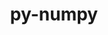 ---
title: "py-numpy"
layout: cache
categories: [package, develop-2024-03-10]
meta: {"versions": ["1.24.3", "1.24.4", "1.25.2", "1.26.3", "1.26.4"], "compilers": ["apple-clang@=15.0.0", "cce@=15.0.1", "gcc@=11.1.0", "gcc@=11.4.0", "gcc@=12.3.0", "gcc@=7.5.0", "gcc@=9.4.0", "oneapi@=2024.0.0"], "oss": ["rhel8", "ubuntu18.04", "ubuntu20.04", "ubuntu22.04", "ventura"], "platforms": ["darwin", "linux"], "targets": ["aarch64", "neoverse_v1", "neoverse_v2", "ppc64le", "x86_64_v3", "zen4"], "stacks": ["data-vis-sdk", "e4s", "e4s-cray-rhel", "e4s-neoverse-v2", "e4s-neoverse_v1", "e4s-oneapi", "e4s-power", "e4s-rocm-external", "ml-darwin-aarch64-mps", "ml-linux-x86_64-cpu", "ml-linux-x86_64-cuda", "ml-linux-x86_64-rocm", "radiuss", "root", "tutorial"], "num_specs": 45, "num_specs_by_stack": {"root": 45, "ml-darwin-aarch64-mps": 4, "e4s-cray-rhel": 1, "radiuss": 2, "e4s-power": 5, "data-vis-sdk": 2, "e4s-neoverse_v1": 6, "e4s-neoverse-v2": 6, "e4s": 7, "e4s-rocm-external": 1, "ml-linux-x86_64-rocm": 4, "ml-linux-x86_64-cpu": 5, "ml-linux-x86_64-cuda": 5, "e4s-oneapi": 5, "tutorial": 1}}
spec_details: [{"hash": "lqjb2kz5a2m3y6anzbdrjoipji3zratk", "compiler": "apple-clang@=15.0.0", "versions": ["1.26.4"], "os": "ventura", "platform": "darwin", "target": "aarch64", "variants": ["build_system=python_pip", "patches=873745d"], "stacks": ["root", "ml-darwin-aarch64-mps"], "size": "-", "tarball": "https://binaries.spack.io/releases/develop-2024-03-10/build_cache/darwin-ventura-aarch64/apple-clang-15.0.0/py-numpy-1.26.4/darwin-ventura-aarch64-apple-clang-15.0.0-py-numpy-1.26.4-lqjb2kz5a2m3y6anzbdrjoipji3zratk.spack"}, {"hash": "wqm27fk52o5tgjx63aurnqcq4dw6cwjd", "compiler": "apple-clang@=15.0.0", "versions": ["1.26.4"], "os": "ventura", "platform": "darwin", "target": "aarch64", "variants": ["build_system=python_pip", "patches=873745d"], "stacks": ["root", "ml-darwin-aarch64-mps"], "size": "-", "tarball": "https://binaries.spack.io/releases/develop-2024-03-10/build_cache/darwin-ventura-aarch64/apple-clang-15.0.0/py-numpy-1.26.4/darwin-ventura-aarch64-apple-clang-15.0.0-py-numpy-1.26.4-wqm27fk52o5tgjx63aurnqcq4dw6cwjd.spack"}, {"hash": "6havmnfhaomuwk5xmtka7davdknoefnz", "compiler": "apple-clang@=15.0.0", "versions": ["1.26.4"], "os": "ventura", "platform": "darwin", "target": "aarch64", "variants": ["build_system=python_pip", "patches=873745d"], "stacks": ["root", "ml-darwin-aarch64-mps"], "size": "-", "tarball": "https://binaries.spack.io/releases/develop-2024-03-10/build_cache/darwin-ventura-aarch64/apple-clang-15.0.0/py-numpy-1.26.4/darwin-ventura-aarch64-apple-clang-15.0.0-py-numpy-1.26.4-6havmnfhaomuwk5xmtka7davdknoefnz.spack"}, {"hash": "y36xrrw3dxw3hdywcaxxi6nmj7qjtbpy", "compiler": "apple-clang@=15.0.0", "versions": ["1.26.4"], "os": "ventura", "platform": "darwin", "target": "aarch64", "variants": ["build_system=python_pip", "patches=873745d"], "stacks": ["root", "ml-darwin-aarch64-mps"], "size": "-", "tarball": "https://binaries.spack.io/releases/develop-2024-03-10/build_cache/darwin-ventura-aarch64/apple-clang-15.0.0/py-numpy-1.26.4/darwin-ventura-aarch64-apple-clang-15.0.0-py-numpy-1.26.4-y36xrrw3dxw3hdywcaxxi6nmj7qjtbpy.spack"}, {"hash": "227ndux2ivtnpvklwpafjitsmhahj77r", "compiler": "cce@=15.0.1", "versions": ["1.26.4"], "os": "rhel8", "platform": "linux", "target": "zen4", "variants": ["build_system=python_pip", "patches=873745d"], "stacks": ["e4s-cray-rhel", "root"], "size": "-", "tarball": "https://binaries.spack.io/releases/develop-2024-03-10/build_cache/linux-rhel8-zen4/cce-15.0.1/py-numpy-1.26.4/linux-rhel8-zen4-cce-15.0.1-py-numpy-1.26.4-227ndux2ivtnpvklwpafjitsmhahj77r.spack"}, {"hash": "kr42e674ggv5iiqjnnu3jcssrtj37w2x", "compiler": "gcc@=7.5.0", "versions": ["1.24.4"], "os": "ubuntu18.04", "platform": "linux", "target": "x86_64_v3", "variants": ["build_system=python_pip", "patches=873745d"], "stacks": ["root", "radiuss"], "size": "-", "tarball": "https://binaries.spack.io/releases/develop-2024-03-10/build_cache/linux-ubuntu18.04-x86_64_v3/gcc-7.5.0/py-numpy-1.24.4/linux-ubuntu18.04-x86_64_v3-gcc-7.5.0-py-numpy-1.24.4-kr42e674ggv5iiqjnnu3jcssrtj37w2x.spack"}, {"hash": "4d2hg36d36p47gty3j7bretcfbwxk3qj", "compiler": "gcc@=7.5.0", "versions": ["1.25.2"], "os": "ubuntu18.04", "platform": "linux", "target": "x86_64_v3", "variants": ["build_system=python_pip", "patches=873745d"], "stacks": ["root", "radiuss"], "size": "-", "tarball": "https://binaries.spack.io/releases/develop-2024-03-10/build_cache/linux-ubuntu18.04-x86_64_v3/gcc-7.5.0/py-numpy-1.25.2/linux-ubuntu18.04-x86_64_v3-gcc-7.5.0-py-numpy-1.25.2-4d2hg36d36p47gty3j7bretcfbwxk3qj.spack"}, {"hash": "dyd4jqzoycnvhxk6jpin2lvdtfsbg74o", "compiler": "gcc@=9.4.0", "versions": ["1.24.4"], "os": "ubuntu20.04", "platform": "linux", "target": "ppc64le", "variants": ["build_system=python_pip", "patches=873745d"], "stacks": ["e4s-power", "root"], "size": "-", "tarball": "https://binaries.spack.io/releases/develop-2024-03-10/build_cache/linux-ubuntu20.04-ppc64le/gcc-9.4.0/py-numpy-1.24.4/linux-ubuntu20.04-ppc64le-gcc-9.4.0-py-numpy-1.24.4-dyd4jqzoycnvhxk6jpin2lvdtfsbg74o.spack"}, {"hash": "kgqybbfd53tnlxkmpvzclkmn2kaaqj7d", "compiler": "gcc@=9.4.0", "versions": ["1.26.4"], "os": "ubuntu20.04", "platform": "linux", "target": "ppc64le", "variants": ["build_system=python_pip", "patches=873745d"], "stacks": ["e4s-power", "root"], "size": "-", "tarball": "https://binaries.spack.io/releases/develop-2024-03-10/build_cache/linux-ubuntu20.04-ppc64le/gcc-9.4.0/py-numpy-1.26.4/linux-ubuntu20.04-ppc64le-gcc-9.4.0-py-numpy-1.26.4-kgqybbfd53tnlxkmpvzclkmn2kaaqj7d.spack"}, {"hash": "mb6s2n3rodyb22k4zxl4o2pbighmxjpl", "compiler": "gcc@=9.4.0", "versions": ["1.26.4"], "os": "ubuntu20.04", "platform": "linux", "target": "ppc64le", "variants": ["build_system=python_pip", "patches=873745d"], "stacks": ["e4s-power", "root"], "size": "-", "tarball": "https://binaries.spack.io/releases/develop-2024-03-10/build_cache/linux-ubuntu20.04-ppc64le/gcc-9.4.0/py-numpy-1.26.4/linux-ubuntu20.04-ppc64le-gcc-9.4.0-py-numpy-1.26.4-mb6s2n3rodyb22k4zxl4o2pbighmxjpl.spack"}, {"hash": "qfl4bzw6t6w2dulxbu3xp44vdf57mtck", "compiler": "gcc@=9.4.0", "versions": ["1.26.4"], "os": "ubuntu20.04", "platform": "linux", "target": "ppc64le", "variants": ["build_system=python_pip", "patches=873745d"], "stacks": ["e4s-power", "root"], "size": "-", "tarball": "https://binaries.spack.io/releases/develop-2024-03-10/build_cache/linux-ubuntu20.04-ppc64le/gcc-9.4.0/py-numpy-1.26.4/linux-ubuntu20.04-ppc64le-gcc-9.4.0-py-numpy-1.26.4-qfl4bzw6t6w2dulxbu3xp44vdf57mtck.spack"}, {"hash": "ic4f6llvtqaelbnouiphpxcc7nopw6vw", "compiler": "gcc@=9.4.0", "versions": ["1.26.3"], "os": "ubuntu20.04", "platform": "linux", "target": "ppc64le", "variants": ["build_system=python_pip", "patches=873745d"], "stacks": ["e4s-power", "root"], "size": "-", "tarball": "https://binaries.spack.io/releases/develop-2024-03-10/build_cache/linux-ubuntu20.04-ppc64le/gcc-9.4.0/py-numpy-1.26.3/linux-ubuntu20.04-ppc64le-gcc-9.4.0-py-numpy-1.26.3-ic4f6llvtqaelbnouiphpxcc7nopw6vw.spack"}, {"hash": "37ls6ofr3ysjuazpkl2w5qf7gowovqa2", "compiler": "gcc@=11.1.0", "versions": ["1.24.4"], "os": "ubuntu20.04", "platform": "linux", "target": "x86_64_v3", "variants": ["build_system=python_pip", "patches=873745d"], "stacks": ["root", "data-vis-sdk"], "size": "-", "tarball": "https://binaries.spack.io/releases/develop-2024-03-10/build_cache/linux-ubuntu20.04-x86_64_v3/gcc-11.1.0/py-numpy-1.24.4/linux-ubuntu20.04-x86_64_v3-gcc-11.1.0-py-numpy-1.24.4-37ls6ofr3ysjuazpkl2w5qf7gowovqa2.spack"}, {"hash": "2gucsxbzvmqzchbjrk6c6t3s5vkz7lk6", "compiler": "gcc@=11.1.0", "versions": ["1.26.4"], "os": "ubuntu20.04", "platform": "linux", "target": "x86_64_v3", "variants": ["build_system=python_pip", "patches=873745d"], "stacks": ["root", "data-vis-sdk"], "size": "-", "tarball": "https://binaries.spack.io/releases/develop-2024-03-10/build_cache/linux-ubuntu20.04-x86_64_v3/gcc-11.1.0/py-numpy-1.26.4/linux-ubuntu20.04-x86_64_v3-gcc-11.1.0-py-numpy-1.26.4-2gucsxbzvmqzchbjrk6c6t3s5vkz7lk6.spack"}, {"hash": "2mvkf6oja7kiottwmk64dnqn76jegeon", "compiler": "gcc@=11.4.0", "versions": ["1.26.4"], "os": "ubuntu22.04", "platform": "linux", "target": "neoverse_v1", "variants": ["build_system=python_pip", "patches=873745d"], "stacks": ["root", "e4s-neoverse_v1"], "size": "-", "tarball": "https://binaries.spack.io/releases/develop-2024-03-10/build_cache/linux-ubuntu22.04-neoverse_v1/gcc-11.4.0/py-numpy-1.26.4/linux-ubuntu22.04-neoverse_v1-gcc-11.4.0-py-numpy-1.26.4-2mvkf6oja7kiottwmk64dnqn76jegeon.spack"}, {"hash": "au4xnxnn76pa4sp6hlabxe5hnyz6rt6h", "compiler": "gcc@=11.4.0", "versions": ["1.24.4"], "os": "ubuntu22.04", "platform": "linux", "target": "neoverse_v1", "variants": ["build_system=python_pip", "patches=873745d"], "stacks": ["root", "e4s-neoverse_v1"], "size": "-", "tarball": "https://binaries.spack.io/releases/develop-2024-03-10/build_cache/linux-ubuntu22.04-neoverse_v1/gcc-11.4.0/py-numpy-1.24.4/linux-ubuntu22.04-neoverse_v1-gcc-11.4.0-py-numpy-1.24.4-au4xnxnn76pa4sp6hlabxe5hnyz6rt6h.spack"}, {"hash": "hnlxyeomdqepzpvxiqao4ttafqrjwvz2", "compiler": "gcc@=11.4.0", "versions": ["1.26.4"], "os": "ubuntu22.04", "platform": "linux", "target": "neoverse_v1", "variants": ["build_system=python_pip", "patches=873745d"], "stacks": ["root", "e4s-neoverse_v1"], "size": "-", "tarball": "https://binaries.spack.io/releases/develop-2024-03-10/build_cache/linux-ubuntu22.04-neoverse_v1/gcc-11.4.0/py-numpy-1.26.4/linux-ubuntu22.04-neoverse_v1-gcc-11.4.0-py-numpy-1.26.4-hnlxyeomdqepzpvxiqao4ttafqrjwvz2.spack"}, {"hash": "maw2mozfb7xcvy7t6nr7tjasmrw4pa4d", "compiler": "gcc@=11.4.0", "versions": ["1.26.3"], "os": "ubuntu22.04", "platform": "linux", "target": "neoverse_v1", "variants": ["build_system=python_pip", "patches=873745d"], "stacks": ["root", "e4s-neoverse_v1"], "size": "-", "tarball": "https://binaries.spack.io/releases/develop-2024-03-10/build_cache/linux-ubuntu22.04-neoverse_v1/gcc-11.4.0/py-numpy-1.26.3/linux-ubuntu22.04-neoverse_v1-gcc-11.4.0-py-numpy-1.26.3-maw2mozfb7xcvy7t6nr7tjasmrw4pa4d.spack"}, {"hash": "pufhgjpoaqyp4rfpwojwapig5d5guuoh", "compiler": "gcc@=11.4.0", "versions": ["1.26.4"], "os": "ubuntu22.04", "platform": "linux", "target": "neoverse_v1", "variants": ["build_system=python_pip", "patches=873745d"], "stacks": ["root", "e4s-neoverse_v1"], "size": "-", "tarball": "https://binaries.spack.io/releases/develop-2024-03-10/build_cache/linux-ubuntu22.04-neoverse_v1/gcc-11.4.0/py-numpy-1.26.4/linux-ubuntu22.04-neoverse_v1-gcc-11.4.0-py-numpy-1.26.4-pufhgjpoaqyp4rfpwojwapig5d5guuoh.spack"}, {"hash": "5wqrm2coadrckut7ayrfamcqmjdqtu7v", "compiler": "gcc@=11.4.0", "versions": ["1.24.3"], "os": "ubuntu22.04", "platform": "linux", "target": "neoverse_v1", "variants": ["build_system=python_pip", "patches=873745d"], "stacks": ["root", "e4s-neoverse_v1"], "size": "-", "tarball": "https://binaries.spack.io/releases/develop-2024-03-10/build_cache/linux-ubuntu22.04-neoverse_v1/gcc-11.4.0/py-numpy-1.24.3/linux-ubuntu22.04-neoverse_v1-gcc-11.4.0-py-numpy-1.24.3-5wqrm2coadrckut7ayrfamcqmjdqtu7v.spack"}, {"hash": "ypao2scfoed4mxcbgpka7kho6ytvgfdy", "compiler": "gcc@=11.4.0", "versions": ["1.26.4"], "os": "ubuntu22.04", "platform": "linux", "target": "neoverse_v2", "variants": ["build_system=python_pip", "patches=873745d"], "stacks": ["e4s-neoverse-v2", "root"], "size": "-", "tarball": "https://binaries.spack.io/releases/develop-2024-03-10/build_cache/linux-ubuntu22.04-neoverse_v2/gcc-11.4.0/py-numpy-1.26.4/linux-ubuntu22.04-neoverse_v2-gcc-11.4.0-py-numpy-1.26.4-ypao2scfoed4mxcbgpka7kho6ytvgfdy.spack"}, {"hash": "7wwvxo7vblzikxreqkwh5cxiaj4gkv4j", "compiler": "gcc@=11.4.0", "versions": ["1.24.4"], "os": "ubuntu22.04", "platform": "linux", "target": "neoverse_v2", "variants": ["build_system=python_pip", "patches=873745d"], "stacks": ["e4s-neoverse-v2", "root"], "size": "-", "tarball": "https://binaries.spack.io/releases/develop-2024-03-10/build_cache/linux-ubuntu22.04-neoverse_v2/gcc-11.4.0/py-numpy-1.24.4/linux-ubuntu22.04-neoverse_v2-gcc-11.4.0-py-numpy-1.24.4-7wwvxo7vblzikxreqkwh5cxiaj4gkv4j.spack"}, {"hash": "nsqd2vle6brey4ha5hletkcn475gfpfc", "compiler": "gcc@=11.4.0", "versions": ["1.26.4"], "os": "ubuntu22.04", "platform": "linux", "target": "neoverse_v2", "variants": ["build_system=python_pip", "patches=873745d"], "stacks": ["e4s-neoverse-v2", "root"], "size": "-", "tarball": "https://binaries.spack.io/releases/develop-2024-03-10/build_cache/linux-ubuntu22.04-neoverse_v2/gcc-11.4.0/py-numpy-1.26.4/linux-ubuntu22.04-neoverse_v2-gcc-11.4.0-py-numpy-1.26.4-nsqd2vle6brey4ha5hletkcn475gfpfc.spack"}, {"hash": "op5wqdpjwwvtop3dapzn6izsq6krka2h", "compiler": "gcc@=11.4.0", "versions": ["1.26.3"], "os": "ubuntu22.04", "platform": "linux", "target": "neoverse_v2", "variants": ["build_system=python_pip", "patches=873745d"], "stacks": ["e4s-neoverse-v2", "root"], "size": "-", "tarball": "https://binaries.spack.io/releases/develop-2024-03-10/build_cache/linux-ubuntu22.04-neoverse_v2/gcc-11.4.0/py-numpy-1.26.3/linux-ubuntu22.04-neoverse_v2-gcc-11.4.0-py-numpy-1.26.3-op5wqdpjwwvtop3dapzn6izsq6krka2h.spack"}, {"hash": "aszn25xrphzxrgjokgrxjfgm6mctcmg4", "compiler": "gcc@=11.4.0", "versions": ["1.26.4"], "os": "ubuntu22.04", "platform": "linux", "target": "neoverse_v2", "variants": ["build_system=python_pip", "patches=873745d"], "stacks": ["e4s-neoverse-v2", "root"], "size": "-", "tarball": "https://binaries.spack.io/releases/develop-2024-03-10/build_cache/linux-ubuntu22.04-neoverse_v2/gcc-11.4.0/py-numpy-1.26.4/linux-ubuntu22.04-neoverse_v2-gcc-11.4.0-py-numpy-1.26.4-aszn25xrphzxrgjokgrxjfgm6mctcmg4.spack"}, {"hash": "4npa5gqfpuuprluucnl5gc5ppv2brybu", "compiler": "gcc@=11.4.0", "versions": ["1.24.3"], "os": "ubuntu22.04", "platform": "linux", "target": "neoverse_v2", "variants": ["build_system=python_pip", "patches=873745d"], "stacks": ["e4s-neoverse-v2", "root"], "size": "-", "tarball": "https://binaries.spack.io/releases/develop-2024-03-10/build_cache/linux-ubuntu22.04-neoverse_v2/gcc-11.4.0/py-numpy-1.24.3/linux-ubuntu22.04-neoverse_v2-gcc-11.4.0-py-numpy-1.24.3-4npa5gqfpuuprluucnl5gc5ppv2brybu.spack"}, {"hash": "m35dhd3yauvap47wsalk6w6c3a6vrh7j", "compiler": "gcc@=11.4.0", "versions": ["1.24.4"], "os": "ubuntu22.04", "platform": "linux", "target": "x86_64_v3", "variants": ["build_system=python_pip", "patches=873745d"], "stacks": ["root", "e4s"], "size": "-", "tarball": "https://binaries.spack.io/releases/develop-2024-03-10/build_cache/linux-ubuntu22.04-x86_64_v3/gcc-11.4.0/py-numpy-1.24.4/linux-ubuntu22.04-x86_64_v3-gcc-11.4.0-py-numpy-1.24.4-m35dhd3yauvap47wsalk6w6c3a6vrh7j.spack"}, {"hash": "uj2gujqstylyuucqewt3cgw725bzxuce", "compiler": "gcc@=11.4.0", "versions": ["1.26.4"], "os": "ubuntu22.04", "platform": "linux", "target": "x86_64_v3", "variants": ["build_system=python_pip", "patches=873745d"], "stacks": ["root", "e4s"], "size": "-", "tarball": "https://binaries.spack.io/releases/develop-2024-03-10/build_cache/linux-ubuntu22.04-x86_64_v3/gcc-11.4.0/py-numpy-1.26.4/linux-ubuntu22.04-x86_64_v3-gcc-11.4.0-py-numpy-1.26.4-uj2gujqstylyuucqewt3cgw725bzxuce.spack"}, {"hash": "c5qmv342yq2yhjx7v6tc336hncyyixfh", "compiler": "gcc@=11.4.0", "versions": ["1.26.4"], "os": "ubuntu22.04", "platform": "linux", "target": "x86_64_v3", "variants": ["build_system=python_pip", "patches=873745d"], "stacks": ["root", "e4s-rocm-external"], "size": "-", "tarball": "https://binaries.spack.io/releases/develop-2024-03-10/build_cache/linux-ubuntu22.04-x86_64_v3/gcc-11.4.0/py-numpy-1.26.4/linux-ubuntu22.04-x86_64_v3-gcc-11.4.0-py-numpy-1.26.4-c5qmv342yq2yhjx7v6tc336hncyyixfh.spack"}, {"hash": "bnhtszzlejtuyqfcfzajmtzurvxjvtd4", "compiler": "gcc@=11.4.0", "versions": ["1.24.4"], "os": "ubuntu22.04", "platform": "linux", "target": "x86_64_v3", "variants": ["build_system=python_pip", "patches=873745d"], "stacks": ["root", "e4s"], "size": "-", "tarball": "https://binaries.spack.io/releases/develop-2024-03-10/build_cache/linux-ubuntu22.04-x86_64_v3/gcc-11.4.0/py-numpy-1.24.4/linux-ubuntu22.04-x86_64_v3-gcc-11.4.0-py-numpy-1.24.4-bnhtszzlejtuyqfcfzajmtzurvxjvtd4.spack"}, {"hash": "xrzbl3rwnljdgop2uwbbjmb44mzgdi6j", "compiler": "gcc@=11.4.0", "versions": ["1.26.4"], "os": "ubuntu22.04", "platform": "linux", "target": "x86_64_v3", "variants": ["build_system=python_pip", "patches=873745d"], "stacks": ["root", "e4s"], "size": "-", "tarball": "https://binaries.spack.io/releases/develop-2024-03-10/build_cache/linux-ubuntu22.04-x86_64_v3/gcc-11.4.0/py-numpy-1.26.4/linux-ubuntu22.04-x86_64_v3-gcc-11.4.0-py-numpy-1.26.4-xrzbl3rwnljdgop2uwbbjmb44mzgdi6j.spack"}, {"hash": "otvp65nsb4evrc3khi3owmrfob2papb7", "compiler": "gcc@=11.4.0", "versions": ["1.26.4"], "os": "ubuntu22.04", "platform": "linux", "target": "x86_64_v3", "variants": ["build_system=python_pip", "patches=873745d"], "stacks": ["root", "e4s"], "size": "-", "tarball": "https://binaries.spack.io/releases/develop-2024-03-10/build_cache/linux-ubuntu22.04-x86_64_v3/gcc-11.4.0/py-numpy-1.26.4/linux-ubuntu22.04-x86_64_v3-gcc-11.4.0-py-numpy-1.26.4-otvp65nsb4evrc3khi3owmrfob2papb7.spack"}, {"hash": "eyh3q7tldchff3chz2txqlbguoenspiv", "compiler": "gcc@=11.4.0", "versions": ["1.26.4"], "os": "ubuntu22.04", "platform": "linux", "target": "x86_64_v3", "variants": ["build_system=python_pip", "patches=873745d"], "stacks": ["ml-linux-x86_64-rocm", "ml-linux-x86_64-cpu", "root", "ml-linux-x86_64-cuda"], "size": "-", "tarball": "https://binaries.spack.io/releases/develop-2024-03-10/build_cache/linux-ubuntu22.04-x86_64_v3/gcc-11.4.0/py-numpy-1.26.4/linux-ubuntu22.04-x86_64_v3-gcc-11.4.0-py-numpy-1.26.4-eyh3q7tldchff3chz2txqlbguoenspiv.spack"}, {"hash": "h6dedcdjsq6tksn2fmwp5akf2y66rita", "compiler": "gcc@=11.4.0", "versions": ["1.24.3"], "os": "ubuntu22.04", "platform": "linux", "target": "x86_64_v3", "variants": ["build_system=python_pip", "patches=873745d"], "stacks": ["ml-linux-x86_64-cpu", "root", "ml-linux-x86_64-cuda"], "size": "-", "tarball": "https://binaries.spack.io/releases/develop-2024-03-10/build_cache/linux-ubuntu22.04-x86_64_v3/gcc-11.4.0/py-numpy-1.24.3/linux-ubuntu22.04-x86_64_v3-gcc-11.4.0-py-numpy-1.24.3-h6dedcdjsq6tksn2fmwp5akf2y66rita.spack"}, {"hash": "3hde3dvg2cvt6ikip3gkkjyenqmcjgtu", "compiler": "gcc@=11.4.0", "versions": ["1.26.4"], "os": "ubuntu22.04", "platform": "linux", "target": "x86_64_v3", "variants": ["build_system=python_pip", "patches=873745d"], "stacks": ["ml-linux-x86_64-rocm", "ml-linux-x86_64-cpu", "root", "ml-linux-x86_64-cuda"], "size": "-", "tarball": "https://binaries.spack.io/releases/develop-2024-03-10/build_cache/linux-ubuntu22.04-x86_64_v3/gcc-11.4.0/py-numpy-1.26.4/linux-ubuntu22.04-x86_64_v3-gcc-11.4.0-py-numpy-1.26.4-3hde3dvg2cvt6ikip3gkkjyenqmcjgtu.spack"}, {"hash": "ehg3sl263y6otcq3fprfku5bpjln7yxd", "compiler": "gcc@=11.4.0", "versions": ["1.26.3"], "os": "ubuntu22.04", "platform": "linux", "target": "x86_64_v3", "variants": ["build_system=python_pip", "patches=873745d"], "stacks": ["root", "e4s"], "size": "-", "tarball": "https://binaries.spack.io/releases/develop-2024-03-10/build_cache/linux-ubuntu22.04-x86_64_v3/gcc-11.4.0/py-numpy-1.26.3/linux-ubuntu22.04-x86_64_v3-gcc-11.4.0-py-numpy-1.26.3-ehg3sl263y6otcq3fprfku5bpjln7yxd.spack"}, {"hash": "3oazbdufm2ftlm555id3sy6bjpybncp6", "compiler": "gcc@=11.4.0", "versions": ["1.24.3"], "os": "ubuntu22.04", "platform": "linux", "target": "x86_64_v3", "variants": ["build_system=python_pip", "patches=873745d"], "stacks": ["root", "e4s"], "size": "-", "tarball": "https://binaries.spack.io/releases/develop-2024-03-10/build_cache/linux-ubuntu22.04-x86_64_v3/gcc-11.4.0/py-numpy-1.24.3/linux-ubuntu22.04-x86_64_v3-gcc-11.4.0-py-numpy-1.24.3-3oazbdufm2ftlm555id3sy6bjpybncp6.spack"}, {"hash": "acdijcbkjbdewynylwgz2csjjzimwdbb", "compiler": "gcc@=11.4.0", "versions": ["1.26.4"], "os": "ubuntu22.04", "platform": "linux", "target": "x86_64_v3", "variants": ["build_system=python_pip", "patches=873745d"], "stacks": ["ml-linux-x86_64-rocm", "ml-linux-x86_64-cpu", "root", "ml-linux-x86_64-cuda"], "size": "-", "tarball": "https://binaries.spack.io/releases/develop-2024-03-10/build_cache/linux-ubuntu22.04-x86_64_v3/gcc-11.4.0/py-numpy-1.26.4/linux-ubuntu22.04-x86_64_v3-gcc-11.4.0-py-numpy-1.26.4-acdijcbkjbdewynylwgz2csjjzimwdbb.spack"}, {"hash": "7u5t3gum3igxrn2c6mf4b376f7lsozqi", "compiler": "gcc@=11.4.0", "versions": ["1.26.4"], "os": "ubuntu22.04", "platform": "linux", "target": "x86_64_v3", "variants": ["build_system=python_pip", "patches=873745d"], "stacks": ["ml-linux-x86_64-rocm", "ml-linux-x86_64-cpu", "root", "ml-linux-x86_64-cuda"], "size": "-", "tarball": "https://binaries.spack.io/releases/develop-2024-03-10/build_cache/linux-ubuntu22.04-x86_64_v3/gcc-11.4.0/py-numpy-1.26.4/linux-ubuntu22.04-x86_64_v3-gcc-11.4.0-py-numpy-1.26.4-7u5t3gum3igxrn2c6mf4b376f7lsozqi.spack"}, {"hash": "2pqmv3q2r5n2ifvnluf5cyymprl5aish", "compiler": "oneapi@=2024.0.0", "versions": ["1.26.4"], "os": "ubuntu22.04", "platform": "linux", "target": "x86_64_v3", "variants": ["build_system=python_pip", "patches=873745d"], "stacks": ["root", "e4s-oneapi"], "size": "-", "tarball": "https://binaries.spack.io/releases/develop-2024-03-10/build_cache/linux-ubuntu22.04-x86_64_v3/oneapi-2024.0.0/py-numpy-1.26.4/linux-ubuntu22.04-x86_64_v3-oneapi-2024.0.0-py-numpy-1.26.4-2pqmv3q2r5n2ifvnluf5cyymprl5aish.spack"}, {"hash": "4qjv7p5ub6eum6m2a6boccdvufbihooi", "compiler": "gcc@=12.3.0", "versions": ["1.26.4"], "os": "ubuntu22.04", "platform": "linux", "target": "x86_64_v3", "variants": ["build_system=python_pip", "patches=873745d"], "stacks": ["root", "tutorial"], "size": "-", "tarball": "https://binaries.spack.io/releases/develop-2024-03-10/build_cache/linux-ubuntu22.04-x86_64_v3/gcc-12.3.0/py-numpy-1.26.4/linux-ubuntu22.04-x86_64_v3-gcc-12.3.0-py-numpy-1.26.4-4qjv7p5ub6eum6m2a6boccdvufbihooi.spack"}, {"hash": "5s4niy32aip37augibatf4uokpj67kb2", "compiler": "oneapi@=2024.0.0", "versions": ["1.24.4"], "os": "ubuntu22.04", "platform": "linux", "target": "x86_64_v3", "variants": ["build_system=python_pip", "patches=873745d"], "stacks": ["root", "e4s-oneapi"], "size": "-", "tarball": "https://binaries.spack.io/releases/develop-2024-03-10/build_cache/linux-ubuntu22.04-x86_64_v3/oneapi-2024.0.0/py-numpy-1.24.4/linux-ubuntu22.04-x86_64_v3-oneapi-2024.0.0-py-numpy-1.24.4-5s4niy32aip37augibatf4uokpj67kb2.spack"}, {"hash": "rpmfpzjxnix56kqw72slnnlydiuulvy7", "compiler": "oneapi@=2024.0.0", "versions": ["1.26.4"], "os": "ubuntu22.04", "platform": "linux", "target": "x86_64_v3", "variants": ["build_system=python_pip", "patches=873745d"], "stacks": ["root", "e4s-oneapi"], "size": "-", "tarball": "https://binaries.spack.io/releases/develop-2024-03-10/build_cache/linux-ubuntu22.04-x86_64_v3/oneapi-2024.0.0/py-numpy-1.26.4/linux-ubuntu22.04-x86_64_v3-oneapi-2024.0.0-py-numpy-1.26.4-rpmfpzjxnix56kqw72slnnlydiuulvy7.spack"}, {"hash": "ux2tlw3yiwpvp7kmvifkfnc6xfa7jind", "compiler": "oneapi@=2024.0.0", "versions": ["1.26.4"], "os": "ubuntu22.04", "platform": "linux", "target": "x86_64_v3", "variants": ["build_system=python_pip", "patches=873745d"], "stacks": ["root", "e4s-oneapi"], "size": "-", "tarball": "https://binaries.spack.io/releases/develop-2024-03-10/build_cache/linux-ubuntu22.04-x86_64_v3/oneapi-2024.0.0/py-numpy-1.26.4/linux-ubuntu22.04-x86_64_v3-oneapi-2024.0.0-py-numpy-1.26.4-ux2tlw3yiwpvp7kmvifkfnc6xfa7jind.spack"}, {"hash": "3esj7u64dib6lzu4e2szcidspoukd6x2", "compiler": "oneapi@=2024.0.0", "versions": ["1.26.3"], "os": "ubuntu22.04", "platform": "linux", "target": "x86_64_v3", "variants": ["build_system=python_pip", "patches=873745d"], "stacks": ["root", "e4s-oneapi"], "size": "-", "tarball": "https://binaries.spack.io/releases/develop-2024-03-10/build_cache/linux-ubuntu22.04-x86_64_v3/oneapi-2024.0.0/py-numpy-1.26.3/linux-ubuntu22.04-x86_64_v3-oneapi-2024.0.0-py-numpy-1.26.3-3esj7u64dib6lzu4e2szcidspoukd6x2.spack"}]
---